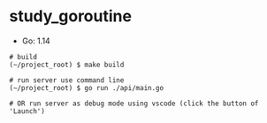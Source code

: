 # study_goroutine

* Go: 1.14

```
# build
(~/project_root) $ make build

# run server use command line
(~/project_root) $ go run ./api/main.go

# OR run server as debug mode using vscode (click the button of 'Launch')
```
